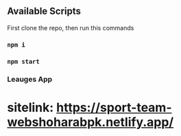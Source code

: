 ## Available Scripts

First clone the repo, then run this commands
### `npm i`
### `npm start`
### Leauges App

# sitelink: https://sport-team-webshoharabpk.netlify.app/

